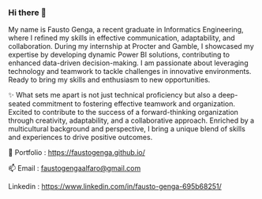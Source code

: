 ### Hi there 👋

My name is Fausto Genga, a recent graduate in Informatics Engineering, where I refined my skills in effective communication, adaptability, and collaboration. During my internship at Procter and Gamble, I showcased my expertise by developing dynamic Power BI solutions, contributing to enhanced data-driven decision-making. I am passionate about leveraging technology and teamwork to tackle challenges in innovative environments. Ready to bring my skills and enthusiasm to new opportunities.

✨ What sets me apart is not just technical proficiency but also a deep-seated commitment to fostering effective teamwork and organization. Excited to contribute to the success of a forward-thinking organization through creativity, adaptability, and a collaborative approach. Enriched by a multicultural background and perspective, I bring a unique blend of skills and experiences to drive positive outcomes.

💼 Portfolio : https://faustogenga.github.io/ 

📫 Email : faustogengaalfaro@gmail.com

Linkedin : https://www.linkedin.com/in/fausto-genga-695b68251/

